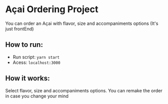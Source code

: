 # Açai Ordering Project

You can order an Açai with flavor, size and accompaniments options
(It's just frontEnd)

## How to run:

- Run script: `yarn start`
- Acess: `localhost:3000`

## How it works:

Select flavor, size and accompaniments options. You can remake the order in case you change your mind
